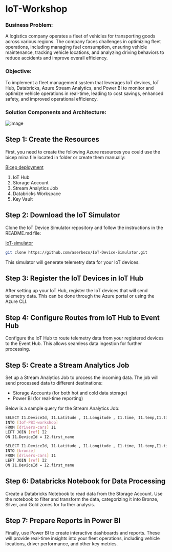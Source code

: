 # IoT-Workshop



### Business Problem:
A logistics company operates a fleet of vehicles for transporting goods across various regions. 
The company faces challenges in optimizing fleet operations, including managing fuel consumption, ensuring vehicle maintenance, tracking vehicle locations, and analyzing driving behaviors to reduce accidents and improve overall efficiency.


### Objective:
To implement a fleet management system that leverages IoT devices, IoT Hub, Databricks, Azure Stream Analytics, and Power BI to monitor and optimize vehicle operations in real-time, leading to cost savings, enhanced safety, and improved operational efficiency.


### Solution Components and Architecture:

![image](https://github.com/user-attachments/assets/23ac777a-8ca1-41ff-9552-f7839429c4c0)




## Step 1: Create the Resources

First, you need to create the following Azure resources you could use the bicep mina file located in folder or create them manually:

[Bicep deployment](https://github.com/aserbezo/IoT-Workshop/tree/main/bicep_deployment)


1. IoT Hub
2. Storage Account
3. Stream Analytics Job
4. Databricks Workspace
5. Key Vault

## Step 2: Download the IoT Simulator

Clone the IoT Device Simulator repository and follow the instructions in the README.md file:

[IoT-simulator](https://github.com/aserbezo/IoT-Device-Simulator.git)

```sh
git clone https://github.com/aserbezo/IoT-Device-Simulator.git
```

This simulator will generate telemetry data for your IoT devices.


## Step 3: Register the IoT Devices in IoT Hub

After setting up your IoT Hub, register the IoT devices that will send telemetry data. This can be done through the Azure portal or using the Azure CLI.

## Step 4: Configure Routes from IoT Hub to Event Hub

Configure the IoT Hub to route telemetry data from your registered devices to the Event Hub. This allows seamless data ingestion for further processing.

## Step 5: Create a Stream Analytics Job

Set up a Stream Analytics Job to process the incoming data. The job will send processed data to different destinations:

- Storage Accounts (for both hot and cold data storage)
- Power BI (for real-time reporting)

Below is a sample query for the Stream Analytics Job:

```sh
SELECT I1.DeviceId, I1.Latitude , I1.Longitude , I1.time, I1.temp,I1.tire_press,I1.speed,I1.alert,I2.driver_id ,I2.first_name,I2.last_name , I2.car_model, I2.experiance,I2.car_mileage_km
INTO [IoT-PBI-workshop]
FROM [drivers-cars] I1 
LEFT JOIN [ref] I2
ON I1.DeviceId = I2.first_name

SELECT I1.DeviceId, I1.Latitude , I1.Longitude , I1.time, I1.temp,I1.tire_press,I1.speed,I1.alert,I2.driver_id ,I2.first_name,I2.last_name , I2.car_model, I2.experiance,I2.car_mileage_km
INTO [bronze]
FROM [drivers-cars] I1 
LEFT JOIN [ref] I2
ON I1.DeviceId = I2.first_name
```

## Step 6: Databricks Notebook for Data Processing

Create a Databricks Notebook to read data from the Storage Account. Use the notebook to filter and transform the data, categorizing it into Bronze, Silver, and Gold zones for further analysis.

## Step 7: Prepare Reports in Power BI

Finally, use Power BI to create interactive dashboards and reports. These will provide real-time insights into your fleet operations, including vehicle locations, driver performance, and other key metrics.
